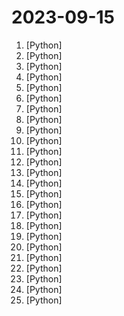 # 2023-09-15

1. [](https://github.comundefined "Focus on prompting and generating") [Python]
2. [](https://github.comundefined "Bisheng is an open LLM devops platform for next generation AI applications.") [Python]
3. [](https://github.comundefined "A fast inference library for running LLMs locally on modern consumer-class GPUs") [Python]
4. [](https://github.comundefined "Official implementation of AnimateDiff.") [Python]
5. [](https://github.comundefined "《动手学深度学习》：面向中文读者、能运行、可讨论。中英文版被70多个国家的500多所大学用于教学。") [Python]
6. [](https://github.comundefined "Medusa: Simple Framework for Accelerating LLM Generation with Multiple Decoding Heads") [Python]
7. [](https://github.comundefined "Prowler is an Open Source Security tool for AWS, Azure and GCP to perform Cloud Security best practices assessments, audits, incident response, compliance, continuous monitoring, hardening and forensics readiness. Includes CIS, NIST 800, NIST CSF, CISA, FedRAMP, PCI-DSS, GDPR, HIPAA, FFIEC, SOC2, GXP, Well-Architected Security, ENS and more.") [Python]
8. [](https://github.comundefined "[ICCV 2023] Tracking Anything with Decoupled Video Segmentation") [Python]
9. [](https://github.comundefined "Apache Airflow - A platform to programmatically author, schedule, and monitor workflows") [Python]
10. [](https://github.comundefined "Robust Speech Recognition via Large-Scale Weak Supervision") [Python]
11. [](https://github.comundefined "🤗 Transformers: State-of-the-art Machine Learning for Pytorch, TensorFlow, and JAX.") [Python]
12. [](https://github.comundefined "A curated list of insanely awesome libraries, packages and resources for Quants (Quantitative Finance)") [Python]
13. [](https://github.comundefined "🌟 The Multi-Agent Framework: Given one line Requirement, return PRD, Design, Tasks, Repo") [Python]
14. [](https://github.comundefined "NeMo: a toolkit for conversational AI") [Python]
15. [](https://github.comundefined "FaceChain is a deep-learning toolchain for generating your Digital-Twin.") [Python]
16. [](https://github.comundefined "A Django content management system focused on flexibility and user experience") [Python]
17. [](https://github.comundefined "Learn how to design large-scale systems. Prep for the system design interview. Includes Anki flashcards.") [Python]
18. [](https://github.comundefined "Low code web framework for real world applications, in Python and Javascript") [Python]
19. [](https://github.comundefined "Get IP address on other side audio call in Telegram.") [Python]
20. [](https://github.comundefined "Curso para aprender el lenguaje de programación Python desde cero y para principiantes. Más de 30 clases, 25 horas en vídeo, código y grupo de chat. Desde sus fundamentos hasta la creación de un API Backend con base de datos y más...") [Python]
21. [](https://github.comundefined "Open source platform for the machine learning lifecycle") [Python]
22. [](https://github.comundefined "An implementation of Retentive Network: A Successor to Transformer for Large Language Models") [Python]
23. [](https://github.comundefined "[CoRL 2023] Robot Parkour Learning") [Python]
24. [](https://github.comundefined "The official repo of Qwen-7B (通义千问-7B) chat & pretrained large language model proposed by Alibaba Cloud.") [Python]
25. [](https://github.comundefined "12306智能刷票，订票") [Python]
